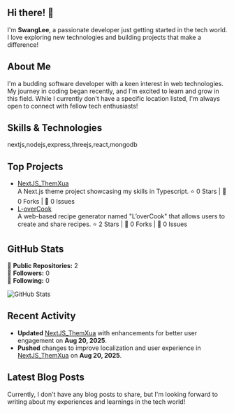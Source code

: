 ## Hi there! 👋

I'm **SwangLee**, a passionate developer just getting started in the tech world. I love exploring new technologies and building projects that make a difference!

## About Me

I'm a budding software developer with a keen interest in web technologies. My journey in coding began recently, and I'm excited to learn and grow in this field. While I currently don't have a specific location listed, I'm always open to connect with fellow tech enthusiasts!

## Skills & Technologies

nextjs,nodejs,express,threejs,react,mongodb

## Top Projects

- [NextJS_ThemXua](https://github.com/LJFamily2/NextJS_ThemXua)  
  A Next.js theme project showcasing my skills in Typescript. ⭐️ 0 Stars | 🔄 0 Forks | 🔧 0 Issues  
- [L-overCook](https://github.com/LJFamily2/L-overCook)  
  A web-based recipe generator named "L’overCook" that allows users to create and share recipes. ⭐️ 2 Stars | 🔄 0 Forks | 🔧 0 Issues

## GitHub Stats

🔹 **Public Repositories:** 2  
🔹 **Followers:** 0  
🔹 **Following:** 0  

![GitHub Stats](https://github-readme-stats.vercel.app/api?username=LJFamily2&show_icons=true&theme=radical)

## Recent Activity

- **Updated** [NextJS_ThemXua](https://github.com/LJFamily2/NextJS_ThemXua) with enhancements for better user engagement on **Aug 20, 2025**.  
- **Pushed** changes to improve localization and user experience in [NextJS_ThemXua](https://github.com/LJFamily2/NextJS_ThemXua) on **Aug 20, 2025**.

## Latest Blog Posts

Currently, I don't have any blog posts to share, but I'm looking forward to writing about my experiences and learnings in the tech world!
